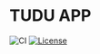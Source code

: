 # TUDU APP
![CI](https://github.com/trianapp/tudu/workflows/CI/badge.svg)
[![License](https://img.shields.io/badge/License-Apache%202.0-blue.svg)](https://opensource.org/licenses/Apache-2.0)